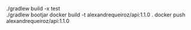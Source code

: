 ./gradlew build -x test  
./gradlew bootjar
docker build -t alexandrequeiroz/api:1.1.0 . 
docker push alexandrequeiroz/api:1.1.0  